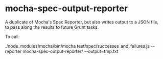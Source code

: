 mocha-spec-output-reporter
==============================

A duplicate of Mocha's Spec Reporter, but also writes output to a JSON file, to pass along the results to future Grunt tasks.

To call:

./node_modules/mocha/bin/mocha  test/spec/successes_and_failures.js --reporter mocha-spec-output-reporter/ --output=tmp.txt

